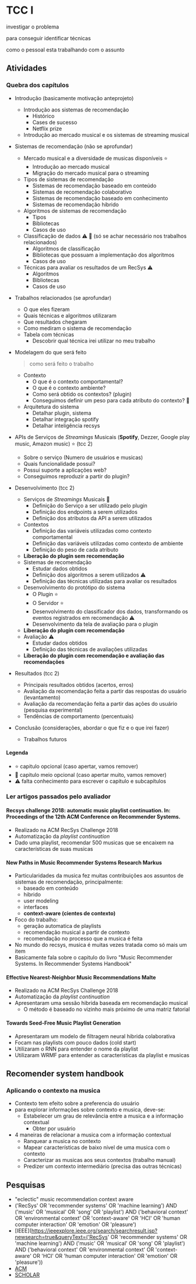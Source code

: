 # TCC I

investigar o problema

para conseguir identificar técnicas

como o pessoal esta trabalhando com o assunto

## Atividades

### Quebra dos capítulos

- Introdução (basicamente motivação anteprojeto)
  - Introdução aos sistemas de recomendação
    - Histórico
    - Cases de sucesso
    - Netflix prize
  - Introdução ao mercado musical e os sistemas de streaming musical
  
- Sistemas de recomendação (não se aprofundar)
  
  - Mercado musical e a diversidade de musicas disponíveis :star:
    - Introdução ao mercado musical
    - Migração do mercado musical para o streaming
  - Tipos de sistemas de recomendação
    - Sistemas de recomendação baseado em conteúdo
    - Sistemas de recomendação colaborativo
    - Sistemas de recomendação baseado em conhecimento
    - Sistemas de recomendação hibrido
  - Algoritmos de sistemas de recomendação
    - Tipos
    - Bibliotecas
    - Casos de uso
  - Classificação de dados :warning: :star2: (só se achar necessário nos trabalhos relacionados)
    - Algoritmos de classificação
    - Bibliotecas que possuam a implementação dos algoritmos
    - Casos de uso
  - Técnicas para avaliar os  resultados de um RecSys :warning:
    - Algoritmos
    - Bibliotecas
    - Casos de uso
  
- Trabalhos relacionados (se aprofundar)

  - O que eles fizeram
  - Quais técnicas e algoritmos utilizaram
  - Que resultados chegaram
  - Como mediram o sistema de recomendação
  - Tabela com técnicas
    - Descobrir qual técnica irei utilizar no meu trabalho

- Modelagem do que será feito

  > como será feito o trabalho

  - Contexto
    - O que é o contexto comportamental?
    - O que é o contexto ambiente?
    - Como será obtido os contextos? (plugin)
    - Conseguimos definir um peso para cada atributo do contexto? :star2:
  - Arquitetura do sistema
    - Detalhar plugin, sistema
    - Detalhar integração spotify
    - Detalhar inteligência recsys

- APIs de Serviços de *Streamings* Musicais (**Spotify**, Dezzer, Google play music, Amazon music) :star: (tcc 2)
  - Sobre o serviço (Numero de usuários e musicas)
  - Quais funcionalidade possui?
  - Possui suporte a aplicações web?
  - Conseguimos reproduzir a partir do plugin?
- Desenvolvimento (tcc 2)
  - Serviços de *Streamings* Musicais :star2:
    - Definição do Serviço a ser utilizado pelo plugin
    - Definição dos endpoints a serem utilizados
    - Definição dos atributos da API a serem utilizados
  - Contextos
    - Definição das variáveis utilizadas como contexto comportamental
    - Definição das variáveis utilizadas como contexto de ambiente
    - Definição do peso de cada atributo
  - **Liberação do plugin sem recomendação**
  - Sistemas de recomendação
    - Estudar dados obtidos
    - Definição dos algoritmos a serem utilizados :warning:
    - Definição das técnicas utilizadas para avaliar os resultados
  - Desenvolvimento do protótipo do sistema
    - O Plugin :star:
    - O Servidor :star:
    - Desenvolvimento do classificador dos dados, transformando os eventos registrados em recomendação :warning:
    - Desenvolvimento da tela de avaliação para o plugin
  - **Liberação do plugin com recomendação**
  - Avaliação :warning:
    - Estudar dados obtidos
    - Definição das técnicas de avaliações utilizadas
  - **Liberação do plugin com recomendação e avaliação das recomendações**
- Resultados (tcc 2)
  - Principais resultados obtidos (acertos, erros)
  - Avaliação da recomendação feita a partir das respostas do usuário (levantamento)
  - Avaliação da recomendação feita a partir das ações do usuário (pesquisa experimental)
  - Tendências de comportamento (percentuais)
- Conclusão (considerações, abordar o que fiz e o que irei fazer)
  
  - Trabalhos futuros

#### Legenda

- :star: capitulo opcional (caso apertar, vamos remover)
- :star2: capitulo meio opcional (caso apertar muito, vamos remover)
- :warning: falta conhecimento para escrever o capitulo e subcapítulos

### Ler artigos passados pelo avaliador

#### Recsys challenge 2018: automatic music playlist continuation. In: Proceedings of the 12th ACM Conference on Recommender Systems.

- Realizado na ACM RecSys Challenge 2018
- Automatização da *playlist continuation*
- Dado uma playlist, recomendar 500 musicas que se encaixem na características de suas musicas

#### New Paths in Music Recommender Systems Research Markus

- Particularidades da musica fez muitas contribuições aos assuntos de sistemas de recomendação, principalmente:
  - baseado em conteúdo
  - hibrido
  - user modeling
  - interfaces
  - **context-aware (cientes de contexto)**
- Foco do trabalho:
  - geração automatica de playlists
  - recomendação musical a partir de contexto
  - recomendação no processo que a musica é feita
- No mundo do recsys, musica é muitas vezes tratada como só mais um item
- Basicamente fala sobre o capitulo do livro "Music Recommender Systems. In Recommender Systems Handbook"

#### Effective Nearest-Neighbor Music Recommendations Malte

- Realizado na ACM RecSys Challenge 2018
- Automatização da *playlist continuation*
- Apresentaram uma sessão hibrida baseada em recomendação musical
  - O método é baseado no vizinho mais próximo de uma matriz fatorial

#### Towards Seed-Free Music Playlist Generation

- Apresentaram um modelo de filtragem neural hibrida colaborativa
- Focam nas playlists com pouco dados (cold start)
- Utilizaram o RNN para entender o nome da playlist
- Utilizaram WRMF para entender as características da playlist e musicas

## Recomender system handbook

### Aplicando o contexto na musica

- Contexto tem efeito sobre a preferencia do usuário
- para explorar informações sobre contexto e musica, deve-se:
  - Estabelecer um grau de relevância entre a musica e a informação contextual
    - Obter por usuário
- 4 maneiras de relacionar a musica com a informação contextual
  - Ranquear a musica no contexto
  - Mapear características de baixo nível de uma musica com o contexto
  - Caracterizar as musicas aos seus contextos (trabalho manual)
  - Predizer um contexto intermediário (precisa das outras técnicas)

## Pesquisas

- "eclectic" music recommendation context aware
- ('RecSys' OR 'recommender systems' OR 'machine learning') AND ('music' OR 'musical' OR 'song' OR 'playlist') AND ('behavioral context' OR 'environmental context' OR 'context-aware' OR 'HCI' OR 'human computer interaction' OR 'emotion' OR 'pleasure')
- [IEEE](https://ieeexplore.ieee.org/search/searchresult.jsp?newsearch=true&queryText=('RecSys' OR 'recommender systems' OR 'machine learning') AND ('music' OR 'musical' OR 'song' OR 'playlist') AND ('behavioral context' OR 'environmental context' OR 'context-aware' OR 'HCI' OR 'human computer interaction' OR 'emotion' OR 'pleasure'))
- [ACM](https://dl.acm.org/action/doSearch?AllField=('RecSys'+OR+'recommender+systems'+OR+'machine+learning')+AND+('music'+OR+'musical'+OR+'song'+OR+'playlist')+AND+('behavioral+context'+OR+'environmental+context'+OR+'context-aware'+OR+'HCI'+OR+'human+computer+interaction'+OR+'emotion'+OR+'pleasure'))
- [SCHOLAR](https://scholar.google.com/scholar?hl=en&as_sdt=0%2C5&q=('RecSys'+OR+'recommender+systems'+OR+'machine+learning')+AND+('music'+OR+'musical'+OR+'song'+OR+'playlist')+AND+('behavioral+context'+OR+'environmental+context'+OR+'context-aware'+OR+'HCI'+OR+'human+computer+interaction'+OR+'emotion'+OR+'pleasure')&btnG=)

